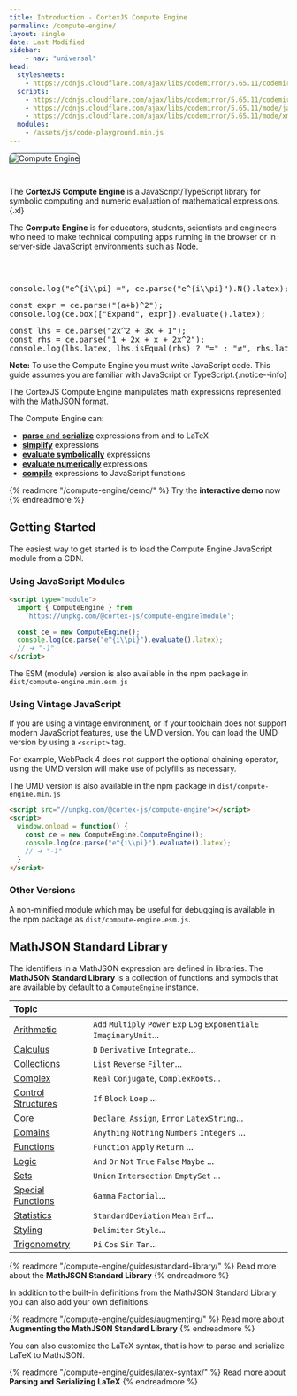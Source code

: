 ```yaml
---
title: Introduction - CortexJS Compute Engine
permalink: /compute-engine/
layout: single
date: Last Modified
sidebar:
    - nav: "universal"
head:
  stylesheets:
    - https://cdnjs.cloudflare.com/ajax/libs/codemirror/5.65.11/codemirror.min.css
  scripts:
    - https://cdnjs.cloudflare.com/ajax/libs/codemirror/5.65.11/codemirror.min.js
    - https://cdnjs.cloudflare.com/ajax/libs/codemirror/5.65.11/mode/javascript/javascript.min.js
    - https://cdnjs.cloudflare.com/ajax/libs/codemirror/5.65.11/mode/xml/xml.min.js
  modules:
    - /assets/js/code-playground.min.js
---
```


<script type="module">
  window.addEventListener("DOMContentLoaded", () => 
    import("//unpkg.com/@cortex-js/compute-engine?module").then((ComputeEngine) => {
      globalThis.ce = new ComputeEngine.ComputeEngine();

      // The playgrounds need the global ce to be instanciated before
      // they can be run. So we set them to autorun="nenver", 
      // then we run them manually here, and reset the autorun attribute.
      const playgrounds = [...document.querySelectorAll("code-playground")];
      for (const playground of playgrounds) {
        playground.autorun = 1000; // delay in ms
        playground.run();
      }
    })
);
</script>




<img alt="Compute Engine" class='full-width' src='/assets/Compute-Engine-2.jpg' style='border-radius:8px 8px 0 0 ; border:1px solid #203346; margin-bottom: 2em'>

The **CortexJS Compute Engine** is a JavaScript/TypeScript library for symbolic
computing and numeric evaluation of mathematical expressions.{.xl}

The **Compute Engine** is for educators, students, scientists and engineers 
who need to make technical computing apps running in the browser or in
server-side JavaScript environments such as Node.

<div style="height:2rem"></div>


<code-playground layout="stack" show-line-numbers autorun="never">
<pre slot="javascript">
console.log("e^{i\\pi} =", ce.parse("e^{i\\pi}").N().latex);</pre>
</code-playground>


<code-playground layout="stack" show-line-numbers autorun="never">
<pre slot="javascript">
const expr = ce.parse("(a+b)^2");
console.log(ce.box(["Expand", expr]).evaluate().latex);</pre>
</code-playground>


<code-playground layout="stack" show-line-numbers autorun="never">
<pre slot="javascript">
const lhs = ce.parse("2x^2 + 3x + 1");
const rhs = ce.parse("1 + 2x + x + 2x^2");
console.log(lhs.latex, lhs.isEqual(rhs) ? "=" : "≠", rhs.latex);</pre>
</code-playground>



**Note:** To use the Compute Engine you must write JavaScript code. This guide 
assumes you are familiar with JavaScript or TypeScript.{.notice--info}


The CortexJS Compute Engine manipulates math expressions represented with the <a href ="/math-json/">MathJSON format</a>.


The Compute Engine can:
- <a href="/compute-engine/guides/latex-syntax/">**parse** and **serialize**</a> expressions from and to LaTeX
- <a href="/compute-engine/guides/simplify/">**simplify**</a> expressions
- <a href="/compute-engine/guides/evaluate/">**evaluate symbolically**</a> expressions
- <a href="/compute-engine/guides/numeric-evaluation/">**evaluate numerically**</a> expressions
- <a href="/compute-engine/guides/compiling/">**compile**</a> expressions to JavaScript functions


{% readmore "/compute-engine/demo/" %}
Try the **interactive demo** now
{% endreadmore %}


## Getting Started

The easiest way to get started is to load the Compute Engine JavaScript module
from a CDN.

### Using JavaScript Modules

```html
<script type="module">
  import { ComputeEngine } from 
    'https://unpkg.com/@cortex-js/compute-engine?module';

  const ce = new ComputeEngine();
  console.log(ce.parse("e^{i\\pi}").evaluate().latex);
  // ➔ "-1"
</script>
```

The ESM (module) version is also available in the npm package in `dist/compute-engine.min.esm.js` 


### Using Vintage JavaScript

If you are using a vintage environment, or if your toolchain does not support
modern JavaScript features, use the UMD version. You can load the UMD
version by using a `<script>` tag.


For example, WebPack 4 does not support the optional chaining operator, using 
the UMD version will make use of polyfills as necessary.

The UMD version is also available in the npm package in `dist/compute-engine.min.js` 


```html
<script src="//unpkg.com/@cortex-js/compute-engine"></script>
<script>
  window.onload = function() {
    const ce = new ComputeEngine.ComputeEngine();
    console.log(ce.parse("e^{i\\pi}").evaluate().latex);
    // ➔ "-1"
  }
</script>
```

### Other Versions

A non-minified module which may be useful for debugging is available in
the npm package as `dist/compute-engine.esm.js`.

## MathJSON Standard Library

The identifiers in a MathJSON expression are defined in libraries. The 
**MathJSON Standard Library** is a collection of functions and symbols that are
available by default to a `ComputeEngine` instance.

<div class=symbols-table>

| Topic                                                               |                                                       |
| :------------------------------------------------------------------ | :--------------------------------------------------------------------- |
| [Arithmetic](/compute-engine/reference/arithmetic/)                 | `Add` `Multiply` `Power` `Exp` `Log` `ExponentialE` `ImaginaryUnit`... |
| [Calculus](/compute-engine/reference/calculus/)                     | `D` `Derivative` `Integrate`...                                                |
| [Collections](/compute-engine/reference/collections/)               | `List` `Reverse` `Filter`...                                           |
| [Complex](/compute-engine/reference/complex/)                       | `Real` `Conjugate`, `ComplexRoots`...                                  |
| [Control Structures](/compute-engine/reference/control-structures/) | `If` `Block` `Loop` ...                                          |
| [Core](/compute-engine/reference/core/)                             | `Declare`, `Assign`, `Error` `LatexString`...                       |
| [Domains](/compute-engine/reference/domains/)                       | `Anything` `Nothing` `Numbers` `Integers` ...                            |
| [Functions](/compute-engine/reference/functions/)                   | `Function` `Apply` `Return` ...                                        |
| [Logic](/compute-engine/reference/logic/)                           | `And` `Or` `Not` `True` `False` `Maybe` ...                            |
| [Sets](/compute-engine/reference/sets/)                             | `Union` `Intersection` `EmptySet` ...                                  |
| [Special Functions](/compute-engine/reference/special-functions/)   | `Gamma` `Factorial`...                                                 |
| [Statistics](/compute-engine/reference/statistics/)                 | `StandardDeviation` `Mean` `Erf`...                                    |
| [Styling](/compute-engine/reference/styling/)                       | `Delimiter` `Style`...                                                 |
| [Trigonometry](/compute-engine/reference/trigonometry/)             | `Pi` `Cos` `Sin` `Tan`...                                              |

</div>

{% readmore "/compute-engine/guides/standard-library/" %}
Read more about the <strong>MathJSON Standard Library</strong>
{% endreadmore %}

In addition to the built-in definitions from the MathJSON Standard Library
you can also add your own definitions.

{% readmore "/compute-engine/guides/augmenting/" %}
Read more about <strong>Augmenting the MathJSON Standard Library</strong>
{% endreadmore %}

You can also customize the LaTeX syntax, that is how to parse and serialize 
LaTeX to MathJSON.

{% readmore "/compute-engine/guides/latex-syntax/" %}
Read more about <strong>Parsing and Serializing LaTeX</strong>
{% endreadmore %}
